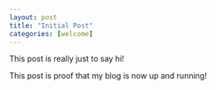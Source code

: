 ```yaml
---
layout: post
title: "Initial Post"
categories: [welcome]
---
```


This post is really just to say hi!

This post is proof that my blog is now up and running!

